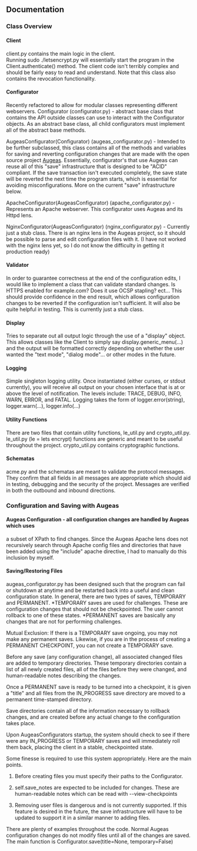 ## Documentation

### Class Overview
#### Client
client.py contains the main logic in the client.  
Running sudo ./letsencrypt.py will essentially start the program in the Client.authenticate() method.  The client code isn't terribly complex and should be fairly easy to read and understand.  Note that this class also contains the revocation functionality.

#### Configurator
Recently refactored to allow for modular classes representing different webservers.
Configurator (configurator.py) - abstract base class that contains the API outside classes can use to interact with the Configurator objects. As an abstract base class, all child configurators must implement all of the abstract base methods.

AugeasConfigurator(Configurator) (augeas_configurator.py) - Intended to be further subclassed, this class contains all of the methods and variables for saving and reverting configuration changes that are made with the open source project [Augeas](http://augeas.net/).  Essentially, configurator's that use Augeas can reuse all of this "save" infrastructure that is designed to be "ACID" compliant.  If the save transaction isn't executed completely, the save state will be reverted the next time the program starts, which is essential for avoiding misconfigurations.  More on the current "save" infrastructure below.

ApacheConfigurator(AugeasConfigurator) (apache_configurator.py) - Represents an Apache webserver.  This configurator uses Augeas and its Httpd lens.

NginxConfigurator(AugeasConfigurator) (nginx_configurator.py) - Currently just a stub class.  There is an nginx lens in the Augeas project, so it should be possible to parse and edit configuration files with it.  (I have not worked with the nginx lens yet, so I do not know the difficulty in getting it production ready)

#### Validator
In order to guarantee correctness at the end of the configuration edits, I would like to implement a class that can validate standard changes.  Is HTTPS enabled for example.com?  Does it use OCSP stapling? ect...  This should provide confidence in the end result, which allows configuration changes to be reverted if the configuration isn't sufficient.  It will also be quite helpful in testing.  This is currently just a stub class.

#### Display
Tries to separate out all output logic through the use of a "display" object.  This allows classes like the Client to simply say display.generic_menu(...) and the output will be formatted correctly depending on whether the user wanted the "text mode", "dialog mode"... or other modes in the future.

#### Logging
Simple singleton logging utility. Once instantiated (either curses, or stdout currently), you will receive all output on your chosen interface that is at or above the level of notification.  The levels include: TRACE, DEBUG, INFO, WARN, ERROR, and FATAL.  Logging takes the form of logger.error(string), logger.warn(...), logger.info(...)

#### Utility Functions
There are two files that contain utility functions, le_util.py and crypto_util.py.
le_util.py (le = lets encrypt) functions are generic and meant to be useful throughout the project.
crypto_util.py contains cryptographic functions.

#### Schematas
acme.py and the schematas are meant to validate the protocol messages.  They confirm that all fields in all messages are appropriate which should aid in testing, debugging and the security of the project.  Messages are verified in both the outbound and inbound directions.


### Configuration and Saving with Augeas

#### Augeas Configuration - all configuration changes are handled by Augeas which uses
a subset of XPath to find changes.  Since the Augeas Apache lens does not
recursively search through Apache config files and directories that have
been added using the "include" apache directive, I had to manually do this
inclusion by myself.

#### Saving/Restoring Files
augeas_configurator.py has been designed such that the
program can fail or shutdown at anytime and be restarted back into a useful
and clean configuration state.
In general, there are two types of saves, TEMPORARY and PERMANENT.
*TEMPORARY saves are used for challenges.  These are configuration changes
that should not be checkpointed. The user cannot rollback to one of these
states.
*PERMANENT saves are basically any changes that are not for performing challenges.

Mutual Exclusion: If there is a TEMPORARY save ongoing, you may not make any
permanent saves. Likewise, if you are in the process of creating a PERMANENT
CHECKPOINT, you can not create a TEMPORARY save.

Before any save (any configuration change), all associated changed files are
added to temporary directories. These temporary directories contain a list of
all newly created files, all of the files before they were changed, and
human-readable notes describing the changes.

Once a PERMANENT save is ready to be turned into a checkpoint, it is given
a "title" and all files from the IN_PROGRESS save directory are moved to a
permanent time-stamped directory.

Save directories contain all of the information necessary to rollback changes,
and are created before any actual change to the configuration takes place.

Upon AugeasConfigurators startup, the system should check to see if there were any
IN_PROGRESS or TEMPORARY saves and will immediately roll them back,
placing the client in a stable, checkpointed state.

Some finesse is required to use this system appropriately.
Here are the main points.

1. Before creating files you must specify their paths to the Configurator.

2. self.save_notes are expected to be included for changes. These are
human-readable notes which can be read with --view-checkpoints

3. Removing user files is dangerous and is not currently supported.
If this feature is desired in the future, the save infrastructure will have to
be updated to support it in a similar manner to adding files.

There are plenty of examples throughout the code.
Normal Augeas configuration changes do not modify files until all of the
changes are saved.
The main function is Configurator.save(title=None, temporary=False)